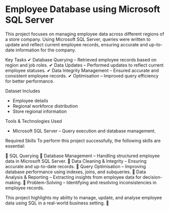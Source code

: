 # Employee Database using Microsoft SQL Server

This project focuses on managing employee data across different regions of a store company. Using Microsoft SQL Server, queries were written to update and reflect current employee records, ensuring accurate and up-to-date information for the company.

Key Tasks
✔ Database Querying – Retrieved employee records based on region and job roles.
✔ Data Updates – Performed updates to reflect current employee statuses.
✔ Data Integrity Management – Ensured accurate and consistent employee records.
✔ Optimisation – Improved query efficiency for better performance.

Dataset Includes
* Employee details
* Regional workforce distribution
* Store regional information
  
Tools & Technologies Used
* Microsoft SQL Server – Query execution and database management.
  
Required Skills
To perform this project successfully, the following skills are essential:

🔹 SQL Querying 
🔹 Database Management – Handling structured employee data in Microsoft SQL Server.
🔹 Data Cleaning & Integrity – Ensuring accurate and up-to-date records.
🔹 Query Optimisation – Improving database performance using indexes, joins, and subqueries.
🔹 Data Analysis & Reporting – Extracting insights from employee data for decision-making.
🔹 Problem-Solving – Identifying and resolving inconsistencies in employee records.

This project highlights my ability to manage, update, and analyse employee data using SQL in a real-world business setting. 🚀
